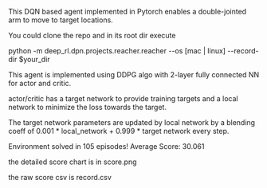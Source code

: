   This DQN based agent implemented in Pytorch enables a double-jointed arm to move to target locations.

 You could clone the repo and in its root dir execute

 python -m deep_rl.dpn.projects.reacher.reacher --os [mac | linux]  --record-dir $your_dir


 This agent is implemented using DDPG algo with 2-layer fully connected NN for actor and critic. 


actor/critic has a target network to provide training targets and a local network to minimize the loss towards the target.

The target network parameters are updated by local network by a blending coeff of 0.001 * local_network + 0.999 * target network every step.

Environment solved in 105 episodes!	Average Score: 30.061

the detailed score chart is in score.png

the raw score csv is record.csv 

